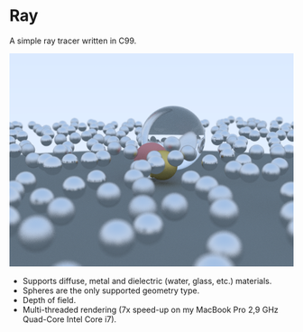 # Ray

A simple ray tracer written in C99.

![Example image](https://github.com/niho/ray/raw/master/example.png)

- Supports diffuse, metal and dielectric (water, glass, etc.) materials.
- Spheres are the only supported geometry type.
- Depth of field.
- Multi-threaded rendering (7x speed-up on my MacBook Pro 2,9 GHz Quad-Core Intel Core i7).

